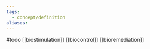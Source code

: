 ```yaml
---
tags:
  - concept/definition
aliases:
---
```


#todo
[[biostimulation]]
[[biocontrol]]
 [[bioremediation]]